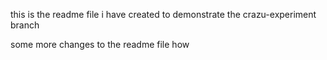 this is the readme file i have created to demonstrate the crazu-experiment branch


some more changes to the readme file how 